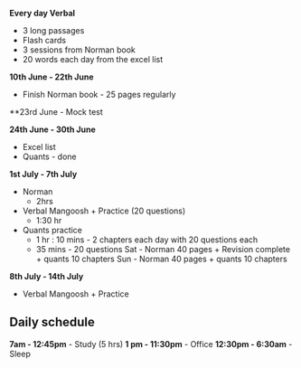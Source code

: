 **Every day Verbal**
- 3 long passages
- Flash cards
- 3 sessions from Norman book 
- 20 words each day from the excel list 

**10th June -  22th June**
- Finish Norman book  - 25 pages regularly

**23rd June - Mock test

**24th June - 30th June**
- Excel list
- Quants - done

**1st July - 7th July**
- Norman 
	- 2hrs
- Verbal Mangoosh + Practice (20 questions)
	- 1:30 hr 
- Quants practice 
	- 1 hr : 10 mins - 2 chapters each day with 20 questions each
	- 35 mins - 20 questions
Sat - Norman 40 pages + Revision complete + quants 10 chapters
Sun - Norman 40 pages + quants 10 chapters

**8th July - 14th July**
- Verbal Mangoosh + Practice

## Daily schedule 
**7am - 12:45pm** - Study (5 hrs)
**1 pm - 11:30pm** - Office
**12:30pm - 6:30am** - Sleep
